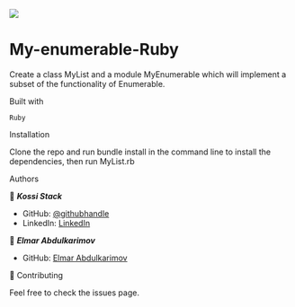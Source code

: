 ![](https://img.shields.io/badge/Microverse-blueviolet)

# My-enumerable-Ruby

Create a class MyList and a module MyEnumerable which will implement a subset of the functionality of Enumerable.



Built with

    Ruby

Installation

Clone the repo and run bundle install in the command line to install the dependencies, then run MyList.rb

Authors

👤 ***Kossi Stack***

- GitHub: [@githubhandle](https://kossi-stack.github.io/)
- LinkedIn: [LinkedIn](https://www.linkedin.com/in/kossi-stack/)

👤 ***Elmar Abdulkarimov*** 

- GitHub: [Elmar Abdulkarimov](https://github.com/elmar8287)

🤝 Contributing

Feel free to check the issues page.